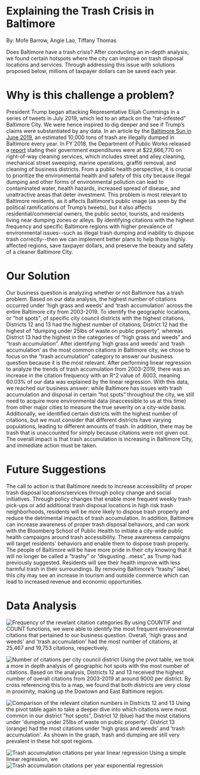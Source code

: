 # Explaining the Trash Crisis in Baltimore
By: Mofe Barrow, Angie Lao, Tiffany Thomas

Does Baltimore have a trash crisis? After conducting an in-depth analysis, we found certain hotspots where the city can improve on trash disposal locations and services. Through addressing this issue with solutions proposed below, millions of taxpayer dollars can be saved each year.  

# Why is this challenge a problem?

President Trump began attacking Representative Elijah Cummings in a series of tweets in July 2019, which led to an attack on the “rat-infested” Baltimore City. We were hence inspired to dig deeper and see if Trump’s claims were substantiated by any data. In an article by the [Baltimore Sun in June 2019](https://www.baltimoresun.com/maryland/baltimore-city/bs-md-ci-illegal-dumping-20190620-story.html), an estimated 10,000 tons of trash are illegally dumped in Baltimore every year. In FY 2018, the Department of Public Works released a [report](https://publicworks.baltimorecity.gov/sites/default/files/Illegal%20Dumping%20Remediation%20Report%20FY2018.pdf) stating their government expenditures were at $22,666,770 on right-of-way cleaning services, which includes street and alley cleaning, mechanical street sweeping, marine operations, graffiti removal, and cleaning of business districts. From a public health perspective, it is crucial to prioritize the environmental health and safety of this city because illegal dumping and other forms of environmental pollution can lead to contaminated water, health hazards, increased spread of disease, and unattractive areas that deter investment. This problem is most relevant to Baltimore residents, as it affects Baltimore’s public image (as seen by the political ramifications of Trump’s tweets), but it also affects residential/commercial owners, the public sector, tourists, and residents living near dumping zones or alleys. By identifying citations with the highest frequency and specific Baltimore regions with higher prevalence of environmental issues--such as illegal trash dumping and inability to dispose trash correctly--then we can implement better plans to help those highly affected regions, save taxpayer dollars, and preserve the beauty and safety of a cleaner Baltimore City. 

# Our Solution

Our business question is analyzing whether or not Baltimore has a trash problem. Based on our data analysis, the highest number of citations occurred under ‘high grass and weeds’ and ‘trash accumulation’ across the entire Baltimore city from 2003-2019. To identify the geographic locations, or "hot spots", of specific city council districts with the highest citations, Districts 12 and 13 had the highest number of citations; District 12 had the highest of “dumping under 25lbs of waste on public property”, whereas District 13 had the highest in the categories of “high grass and weeds” and “trash accumulation”. 
After identifying ‘high grass and weeds’ and ‘trash accumulation’ as the most common citations in Baltimore city, we chose to focus on the “trash accumulation” category to answer our business question because it is the most relevant. After performing linear regression to analyze the trends of trash accumulation from 2003-2019, there was an increase in the citation frequency with an R^2 value of .6003, meaning 60.03% of our data was explained by the linear regression.
With this data, we reached our business answer: while Baltimore has issues with trash accumulation and disposal in certain “hot spots” throughout the city, we still need to acquire more environmental data (inaccessible to us at this time) from other major cities to measure the true severity on a city-wide basis. Additionally, we identified certain districts with the highest number of citations, but we must consider that different districts have varying populations, leading to different amounts of trash. In addition, there may be trash that is unaccounted for simply because citations were not given out. The overall impact is that trash accumulation is increasing in Baltimore City, and immediate action must be taken. 

# Future Suggestions

The call to action is that Baltimore needs to increase accessibility of proper trash disposal locations/services through policy change and social initiatives. Through policy changes that enable more frequent weekly trash pick-ups or add additional trash disposal locations in high risk trash neighborhoods, residents will be more likely to dispose trash properly and reduce the detrimental impacts of trash accumulation. In addition, Baltimore can increase awareness of proper trash disposal behaviors, and can work with the Bloomberg School of Public Health to initiate a city-wide public health campaigns around trash accessibility. These awareness campaigns will target residents' behaviors and enable them to dispose trash properly.
The people of Baltimore will be have more pride in their city knowing that it will no longer be called a “trashy” or “disgusting...mess”, as Trump had previously suggested. Residents will see their health improve with less harmful trash in their surroundings. By removing Baltimore’s “trashy” label, this city may see an increase in tourism and outside commerce which can lead to increased revenue and economic opportunities. 

# Data Analysis

![Frequency of the revelant citation categories](https://i.imgur.com/pjtalbf.png)
By using COUNTIF and COUNT functions, we were able to identify the most frequent environemntal citations that pertained to our business question. Overall, 'high grass and weeds' and 'trash accumulation' had the most number of citations, at 25,467 and 19,753 citations, respectively.

![Number of citations per city council district](https://i.imgur.com/iypLoDz.png)
Using the pivot table, we took a more in depth analysis of geographic hot spots with the most number of citations. Based on the analysis, Districts 12 and 13 received the highest number of overall citations from 2003-2019 at around 9000 per district. By cross referencing this to a map, we found that both districts are very close in proximity, making up the Dowtown and East Baltimore region. 

![Comparison of the relevant citation numbers in Districts 12 and 13](https://i.imgur.com/CXHgGEa.png)
Using the pivot table again to take a deeper dive into which citations were most common in our district "hot spots", District 12 (blue) had the most citations under 'dumping under 25lbs of waste on public property'. District 13 (orange) had the most citations under 'high grass and weeds' and 'trash accumulation'. As shown in the graph, trash and dumping are still very prevalent in these hot spot regions.

![Trash accumulation citations per year linear regression](https://i.imgur.com/hneMhA2.png)
Using a simple linear regression, we 
![Trash accumulation citations per year exponential regression](https://i.imgur.com/CsKMsyE.png)
